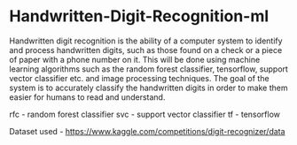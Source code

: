 # Handwritten-Digit-Recognition-ml

Handwritten digit recognition is the ability of a computer system to identify and process handwritten digits, such as those found on a check or a piece of paper with a phone number on it. This will be done using machine learning algorithms such as the random forest classifier, tensorflow, support vector classifier etc. and image processing techniques. The goal of the system is to accurately classify the handwritten digits in order to make them easier for humans to read and understand.

rfc - random forest classifier 
svc - support vector classifier 
tf - tensorflow

Dataset used - https://www.kaggle.com/competitions/digit-recognizer/data
